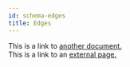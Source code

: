 ```yaml
---
id: schema-edges
title: Edges
---
```


This is a link to [another document.](schema-edges.md)  
This is a link to an [external page.](http://www.example.com)
